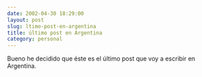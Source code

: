 ```yaml
---
date: 2002-04-30 18:29:00
layout: post
slug: ltimo-post-en-argentina
title: último post en Argentina
category: personal
---
```


Bueno he decidido que éste es el último post que voy a escribir en Argentina.

